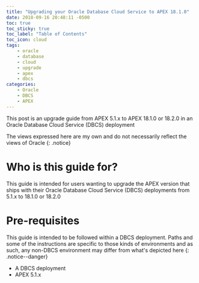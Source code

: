```yaml
---
title: "Upgrading your Oracle Database Cloud Service to APEX 18.1.0"
date: 2018-09-16 20:48:11 -0500
toc: true
toc_sticky: true
toc_label: "Table of Contents"
toc_icon: cloud
tags:
    - oracle
    - database
    - cloud
    - upgrade
    - apex
    - dbcs
categories:
    - Oracle
    - DBCS
    - APEX
---
```

This post is an upgrade guide from APEX 5.1.x to APEX 18.1.0 or 18.2.0 in an Oracle Database Cloud Service (DBCS) deployment
<!--more-->

The views expressed here are my own and do not necessarily reflect the views of Oracle
{: .notice}

# Who is this guide for?
This guide is intended for users wanting to upgrade the APEX version that ships with their Oracle Database Cloud Service (DBCS) deployments from 5.1.x to 18.1.0 or 18.2.0

# Pre-requisites
This guide is intended to be followed within a DBCS deployment. Paths and some of the instructions are specific to those kinds of environments and as such, any non-DBCS environment may differ from what's depicted here
{: .notice--danger}

- A DBCS deployment
- APEX 5.1.x



